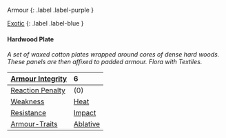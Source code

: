
Armour
{: .label .label-purple }

[Exotic](Game/Designing-Armour#Exotic)
{: .label .label-blue }

#### Hardwood Plate
*A set of waxed cotton plates wrapped around cores of dense hard woods. These panels are then affixed to padded armour. Flora with Textiles.*

| [Armour Integrity](Game/Core/Armour#Armour%20Integrity)    | 6                                     |
| :--------------------------------------------------------- | :------------------------------------ |
| [Reaction Penalty](Game/Core/Armour#Reaction%20Penalty)          | (0)                                   |
| [Weakness](Game/Core/Armour#Weakness%20and%20Resistance)   | [Heat](Game/Core/Injury#Heat)         |
| [Resistance](Game/Core/Armour#Weakness%20and%20Resistance) | [Impact](Game/Core/Injury#Impact)     |
| [Armour-Traits](Game/Core/Armour-Traits)                   | [Ablative](Game/Core/Blocks/Ablative) |
